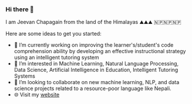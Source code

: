 ### Hi there 👋

I am Jeevan Chapagain from the land of the Himalayas ⛰️⛰️⛰️ 🇳🇵🇳🇵🇳🇵


Here are some ideas to get you started:

- 🔭 I’m currently working on improving the learner's/student's code comprehension ability by developing an effective instructional strategy using an intelligent tutoring system
- 👀 I’m interested in Machine Learning, Natural Language Processing, Data Science, Artificial Intelligence in Education, Intelligent Tutoring Systems
-  👯 I’m looking to collaborate on new machine learning, NLP, and data science projects related to a resource-poor language like Nepali.
-  🌐 Visit my [website](https://jeevanchaps.github.io/)
<!-- - 🌱 I’m currently learning ... 
- 👯 I’m looking to collaborate on ...
- 🤔 I’m looking for help with ...
- 💬 Ask me about ...
- 📫 How to reach me: ...
- 😄 Pronouns: He/Him
- ⚡ Fun fact: ...

-->


